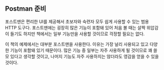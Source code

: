 ## **Postman 준비**

포스트맨은 편리한 UI를 제공해서 초보자와 숙련자 모두 쉽게 사용할 수 있는 범용 HTTP 도구다.
포스트맨에는 굉장히 많은 기능이 포함돼 있어 처음 볼 때는 살짝 위압감이 들기도 하지만 책에서는 일부 기능만을 사용할 것이므로 걱정할 필요는 없다.

이 책의 예제에서는 대부분 포스트맨을 사용한다. 이유는 가장 널리 사용되고 있고 다양한 기능이 포함돼 있기 때문이다.
많은 기능 중 일부는 자주 사용하게 될 것이므로 꽤 쓸모 있다고 생각할 것이고, 나머지 기능도 자주 사용하지는 않더라도 영감을 얻을 수 있을 것이다.